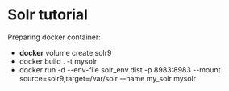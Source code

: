 # Solr tutorial
Preparing docker container:
<ul>
<li> <b>docker</b> volume create solr9
<li> docker build . -t mysolr
<li> docker run -d --env-file solr_env.dist -p 8983:8983 --mount source=solr9,target=/var/solr --name my_solr mysolr
</ul>
